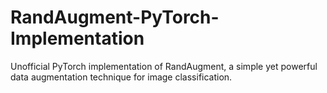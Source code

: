 # RandAugment-PyTorch-Implementation
Unofficial PyTorch implementation of RandAugment, a simple yet powerful data augmentation technique for image classification.

